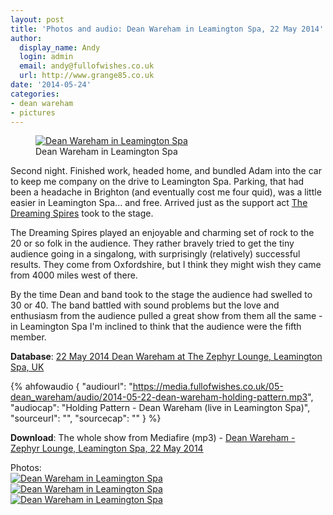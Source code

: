 ```yaml
---
layout: post
title: 'Photos and audio: Dean Wareham in Leamington Spa, 22 May 2014'
author:
  display_name: Andy
  login: admin
  email: andy@fullofwishes.co.uk
  url: http://www.grange85.co.uk
date: '2014-05-24'
categories:
- dean wareham
- pictures
---
```

<figure><a href="https://www.flickr.com/photos/grange85/14268132583" title="Dean Wareham in Leamington Spa by Andy Aldridge, on Flickr"><img class="aligncenter" src="https://media.fullofwishes.co.uk/flickr-downloads/14268132583_7d101c55e4_z.jpg" alt="Dean Wareham in Leamington Spa"></a><figcaption>Dean Wareham in Leamington Spa</figcaption></figure>
<p>Second night. Finished work, headed home, and bundled Adam into the car to keep me company on the drive to Leamington Spa. Parking, that had been a headache in Brighton (and eventually cost me four quid), was a little easier in Leamington Spa... and free. Arrived just as the support act <a href="http://www.thedreamingspires.co.uk/">The Dreaming Spires</a> took to the stage.</p>
<p>The Dreaming Spires played an enjoyable and charming set of rock to the 20 or so folk in the audience. They rather bravely tried to get the tiny audience going in a singalong, with surprisingly (relatively) successful results. They come from Oxfordshire, but I think they might wish they came from 4000 miles west of there.</p>
<p>By the time Dean and band took to the stage the audience had swelled to 30 or 40. The band battled with sound problems but the love and enthusiasm from the audience pulled a great show from them all the same - in Leamington Spa I'm inclined to think that the audience were the fifth member.</p>

<p><strong>Database</strong>: <a href="/database/dean-and-britta/shows/2014/2014-05-22-dean-wareham-the-zephyr-lounge-leamington-spa-uk/" title="2014-05-22: Dean Wareham – The Zephyr Lounge, Leamington Spa, UK">22 May 2014 Dean Wareham at The Zephyr Lounge, Leamington Spa, UK</a> </p>

 {% ahfowaudio {
  "audiourl": "https://media.fullofwishes.co.uk/05-dean_wareham/audio/2014-05-22-dean-wareham-holding-pattern.mp3",
  "audiocap": "Holding Pattern - Dean Wareham (live in Leamington Spa)",
  "sourceurl": "",
  "sourcecap": ""
  } %}

<p><strong>Download</strong>: The whole show from Mediafire (mp3) - <a href="http://www.mediafire.com/file/gr93bl2okbxbmdd/2014-05-22-dean-wareham-leamington-spa-uk.zip/file">Dean Wareham - Zephyr Lounge, Leamington Spa, 22 May 2014</a></p>

<p>Photos:<br />
<a href="https://www.flickr.com/photos/grange85/14268134203" title="Dean Wareham in Leamington Spa by Andy Aldridge, on Flickr"><img class="aligncenter" src="https://media.fullofwishes.co.uk/flickr-downloads/14268134203_81164abccb_z.jpg" alt="Dean Wareham in Leamington Spa"></a><br />
<a href="https://www.flickr.com/photos/grange85/14247636134" title="Dean Wareham in Leamington Spa by Andy Aldridge, on Flickr"><img class="aligncenter" src="https://media.fullofwishes.co.uk/flickr-downloads/14247636134_e43b1277eb_z.jpg" alt="Dean Wareham in Leamington Spa"></a><br />
<a href="https://www.flickr.com/photos/grange85/14268135253" title="Dean Wareham in Leamington Spa by Andy Aldridge, on Flickr"><img class="aligncenter" src="https://media.fullofwishes.co.uk/flickr-downloads/14268135253_db1f4596d2_z.jpg" alt="Dean Wareham in Leamington Spa"></a></p>
